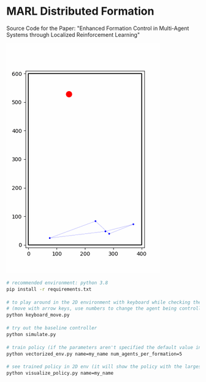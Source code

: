 # MARL Distributed Formation
Source Code for the Paper: "Enhanced Formation Control in Multi-Agent Systems through Localized Reinforcement Learning"

![](animation.gif)

```bash
# recommended environment: python 3.8
pip install -r requirements.txt

# to play around in the 2D environment with keyboard while checking the action, observation, reward, dones
# (move with arrow keys, use numbers to change the agent being controlled)
python keyboard_move.py

# try out the baseline controller
python simulate.py

# train policy (if the parameters aren't specified the default value in cfg/config.yaml are used)
python vectorized_env.py name=my_name num_agents_per_formation=5

# see trained policy in 2D env (it will show the policy with the largest numerical value in the logs/[my_name] directory)
python visualize_policy.py name=my_name
```